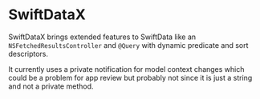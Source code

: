 # SwiftDataX

SwiftDataX brings extended features to SwiftData like an `NSFetchedResultsController` and `@Query` with dynamic predicate and sort descriptors.

It currently uses a private notification for model context changes which could be a problem for app review but probably not since it is just a string and not a private method.
